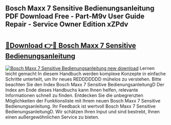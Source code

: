 ## Bosch Maxx 7 Sensitive Bedienungsanleitung PDF Download Free - Part-M9v User Guide Repair - Service Owner Edition xZPdv

# <h2><a href="http://df3k00y.blite.top/?on=Bosch+Maxx+7+Sensitive+Bedienungsanleitung">🔗Download 👉🔴 Bosch Maxx 7 Sensitive Bedienungsanleitung</a></h2>

[![Bosch Maxx 7 Sensitive Bedienungsanleitung new download](https://i.imgur.com/lujVjoI.png)](http://df3k00y.blite.top/?on=Bosch+Maxx+7+Sensitive+Bedienungsanleitung)
Lernen leicht gemacht In diesem Handbuch werden komplexe Konzepte in einfache Schritte unterteilt, um Ihr neues REDDDDDDD mühelos zu verstehen. Bitte beachten Sie den Index Bosch Maxx 7 Sensitive BedienungsanleitungD Der Index am Ende dieses Handbuchs kann Ihnen helfen, relevante Informationen schnell zu finden. Entdecken Sie die unbegrenzten Möglichkeiten der Funktionsliste mit Ihrem neuen Bosch Maxx 7 Sensitive Bedienungsanleitung. Ihr Feedback ist wertvoll Bosch Maxx 7 Sensitive BedienungsanleitungD. Wir schätzen Ihren Input und sind bestrebt, Ihnen einen außergewöhnlichen Service zu bieten.
